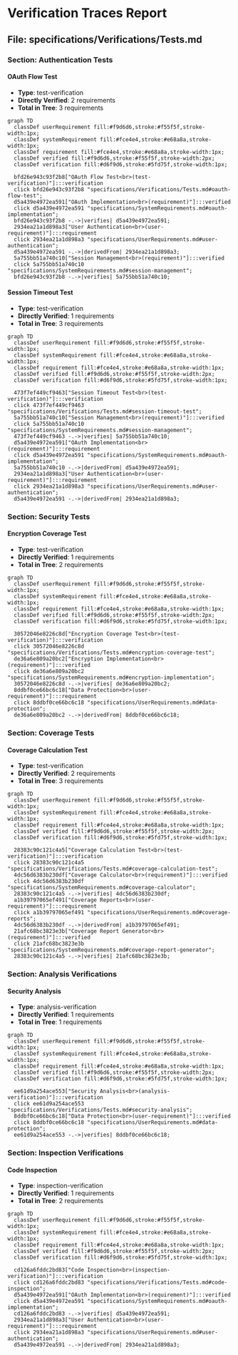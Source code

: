 # Verification Traces Report

## File: specifications/Verifications/Tests.md

### Section: Authentication Tests

#### OAuth Flow Test

- **Type**: test-verification
- **Directly Verified**: 2 requirements
- **Total in Tree**: 3 requirements

```mermaid
graph TD
  classDef userRequirement fill:#f9d6d6,stroke:#f55f5f,stroke-width:1px;
  classDef systemRequirement fill:#fce4e4,stroke:#e68a8a,stroke-width:1px;
  classDef requirement fill:#fce4e4,stroke:#e68a8a,stroke-width:1px;
  classDef verified fill:#f9d6d6,stroke:#f55f5f,stroke-width:2px;
  classDef verification fill:#d6f9d6,stroke:#5fd75f,stroke-width:1px;

  bfd26e943c93f2b8["OAuth Flow Test<br>(test-verification)"]:::verification
  click bfd26e943c93f2b8 "specifications/Verifications/Tests.md#oauth-flow-test";
  d5a439e4972ea591["OAuth Implementation<br>(requirement)"]:::verified
  click d5a439e4972ea591 "specifications/SystemRequirements.md#oauth-implementation";
  bfd26e943c93f2b8 -.->|verifies| d5a439e4972ea591;
  2934ea21a1d898a3["User Authentication<br>(user-requirement)"]:::requirement
  click 2934ea21a1d898a3 "specifications/UserRequirements.md#user-authentication";
  d5a439e4972ea591 -.->|derivedFrom| 2934ea21a1d898a3;
  5a755bb51a740c10["Session Management<br>(requirement)"]:::verified
  click 5a755bb51a740c10 "specifications/SystemRequirements.md#session-management";
  bfd26e943c93f2b8 -.->|verifies| 5a755bb51a740c10;
```


#### Session Timeout Test

- **Type**: test-verification
- **Directly Verified**: 1 requirements
- **Total in Tree**: 3 requirements

```mermaid
graph TD
  classDef userRequirement fill:#f9d6d6,stroke:#f55f5f,stroke-width:1px;
  classDef systemRequirement fill:#fce4e4,stroke:#e68a8a,stroke-width:1px;
  classDef requirement fill:#fce4e4,stroke:#e68a8a,stroke-width:1px;
  classDef verified fill:#f9d6d6,stroke:#f55f5f,stroke-width:2px;
  classDef verification fill:#d6f9d6,stroke:#5fd75f,stroke-width:1px;

  473f7ef449cf9463["Session Timeout Test<br>(test-verification)"]:::verification
  click 473f7ef449cf9463 "specifications/Verifications/Tests.md#session-timeout-test";
  5a755bb51a740c10["Session Management<br>(requirement)"]:::verified
  click 5a755bb51a740c10 "specifications/SystemRequirements.md#session-management";
  473f7ef449cf9463 -.->|verifies| 5a755bb51a740c10;
  d5a439e4972ea591["OAuth Implementation<br>(requirement)"]:::requirement
  click d5a439e4972ea591 "specifications/SystemRequirements.md#oauth-implementation";
  5a755bb51a740c10 -.->|derivedFrom| d5a439e4972ea591;
  2934ea21a1d898a3["User Authentication<br>(user-requirement)"]:::requirement
  click 2934ea21a1d898a3 "specifications/UserRequirements.md#user-authentication";
  d5a439e4972ea591 -.->|derivedFrom| 2934ea21a1d898a3;
```


### Section: Security Tests

#### Encryption Coverage Test

- **Type**: test-verification
- **Directly Verified**: 1 requirements
- **Total in Tree**: 2 requirements

```mermaid
graph TD
  classDef userRequirement fill:#f9d6d6,stroke:#f55f5f,stroke-width:1px;
  classDef systemRequirement fill:#fce4e4,stroke:#e68a8a,stroke-width:1px;
  classDef requirement fill:#fce4e4,stroke:#e68a8a,stroke-width:1px;
  classDef verified fill:#f9d6d6,stroke:#f55f5f,stroke-width:2px;
  classDef verification fill:#d6f9d6,stroke:#5fd75f,stroke-width:1px;

  30572046e8226c8d["Encryption Coverage Test<br>(test-verification)"]:::verification
  click 30572046e8226c8d "specifications/Verifications/Tests.md#encryption-coverage-test";
  de36a6e809a20bc2["Encryption Implementation<br>(requirement)"]:::verified
  click de36a6e809a20bc2 "specifications/SystemRequirements.md#encryption-implementation";
  30572046e8226c8d -.->|verifies| de36a6e809a20bc2;
  8ddbf0ce66bc6c18["Data Protection<br>(user-requirement)"]:::requirement
  click 8ddbf0ce66bc6c18 "specifications/UserRequirements.md#data-protection";
  de36a6e809a20bc2 -.->|derivedFrom| 8ddbf0ce66bc6c18;
```


### Section: Coverage Tests

#### Coverage Calculation Test

- **Type**: test-verification
- **Directly Verified**: 2 requirements
- **Total in Tree**: 3 requirements

```mermaid
graph TD
  classDef userRequirement fill:#f9d6d6,stroke:#f55f5f,stroke-width:1px;
  classDef systemRequirement fill:#fce4e4,stroke:#e68a8a,stroke-width:1px;
  classDef requirement fill:#fce4e4,stroke:#e68a8a,stroke-width:1px;
  classDef verified fill:#f9d6d6,stroke:#f55f5f,stroke-width:2px;
  classDef verification fill:#d6f9d6,stroke:#5fd75f,stroke-width:1px;

  28383c90c121c4a5["Coverage Calculation Test<br>(test-verification)"]:::verification
  click 28383c90c121c4a5 "specifications/Verifications/Tests.md#coverage-calculation-test";
  4dc56d6383b230df["Coverage Calculator<br>(requirement)"]:::verified
  click 4dc56d6383b230df "specifications/SystemRequirements.md#coverage-calculator";
  28383c90c121c4a5 -.->|verifies| 4dc56d6383b230df;
  a1b39797065ef491["Coverage Reports<br>(user-requirement)"]:::requirement
  click a1b39797065ef491 "specifications/UserRequirements.md#coverage-reports";
  4dc56d6383b230df -.->|derivedFrom| a1b39797065ef491;
  21afc68bc3823e3b["Coverage Report Generator<br>(requirement)"]:::verified
  click 21afc68bc3823e3b "specifications/SystemRequirements.md#coverage-report-generator";
  28383c90c121c4a5 -.->|verifies| 21afc68bc3823e3b;
```


### Section: Analysis Verifications

#### Security Analysis

- **Type**: analysis-verification
- **Directly Verified**: 1 requirements
- **Total in Tree**: 1 requirements

```mermaid
graph TD
  classDef userRequirement fill:#f9d6d6,stroke:#f55f5f,stroke-width:1px;
  classDef systemRequirement fill:#fce4e4,stroke:#e68a8a,stroke-width:1px;
  classDef requirement fill:#fce4e4,stroke:#e68a8a,stroke-width:1px;
  classDef verified fill:#f9d6d6,stroke:#f55f5f,stroke-width:2px;
  classDef verification fill:#d6f9d6,stroke:#5fd75f,stroke-width:1px;

  ee61d9a254ace553["Security Analysis<br>(analysis-verification)"]:::verification
  click ee61d9a254ace553 "specifications/Verifications/Tests.md#security-analysis";
  8ddbf0ce66bc6c18["Data Protection<br>(user-requirement)"]:::verified
  click 8ddbf0ce66bc6c18 "specifications/UserRequirements.md#data-protection";
  ee61d9a254ace553 -.->|verifies| 8ddbf0ce66bc6c18;
```


### Section: Inspection Verifications

#### Code Inspection

- **Type**: inspection-verification
- **Directly Verified**: 1 requirements
- **Total in Tree**: 2 requirements

```mermaid
graph TD
  classDef userRequirement fill:#f9d6d6,stroke:#f55f5f,stroke-width:1px;
  classDef systemRequirement fill:#fce4e4,stroke:#e68a8a,stroke-width:1px;
  classDef requirement fill:#fce4e4,stroke:#e68a8a,stroke-width:1px;
  classDef verified fill:#f9d6d6,stroke:#f55f5f,stroke-width:2px;
  classDef verification fill:#d6f9d6,stroke:#5fd75f,stroke-width:1px;

  cd126a6fddc2bd83["Code Inspection<br>(inspection-verification)"]:::verification
  click cd126a6fddc2bd83 "specifications/Verifications/Tests.md#code-inspection";
  d5a439e4972ea591["OAuth Implementation<br>(requirement)"]:::verified
  click d5a439e4972ea591 "specifications/SystemRequirements.md#oauth-implementation";
  cd126a6fddc2bd83 -.->|verifies| d5a439e4972ea591;
  2934ea21a1d898a3["User Authentication<br>(user-requirement)"]:::requirement
  click 2934ea21a1d898a3 "specifications/UserRequirements.md#user-authentication";
  d5a439e4972ea591 -.->|derivedFrom| 2934ea21a1d898a3;
```
